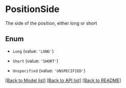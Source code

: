 # PositionSide

The side of the position, either long or short

## Enum

* `Long` (value: `'LONG'`)

* `Short` (value: `'SHORT'`)

* `Unspecified` (value: `'UNSPECIFIED'`)

[[Back to Model list]](../README.md#documentation-for-models) [[Back to API list]](../README.md#documentation-for-api-endpoints) [[Back to README]](../README.md)
